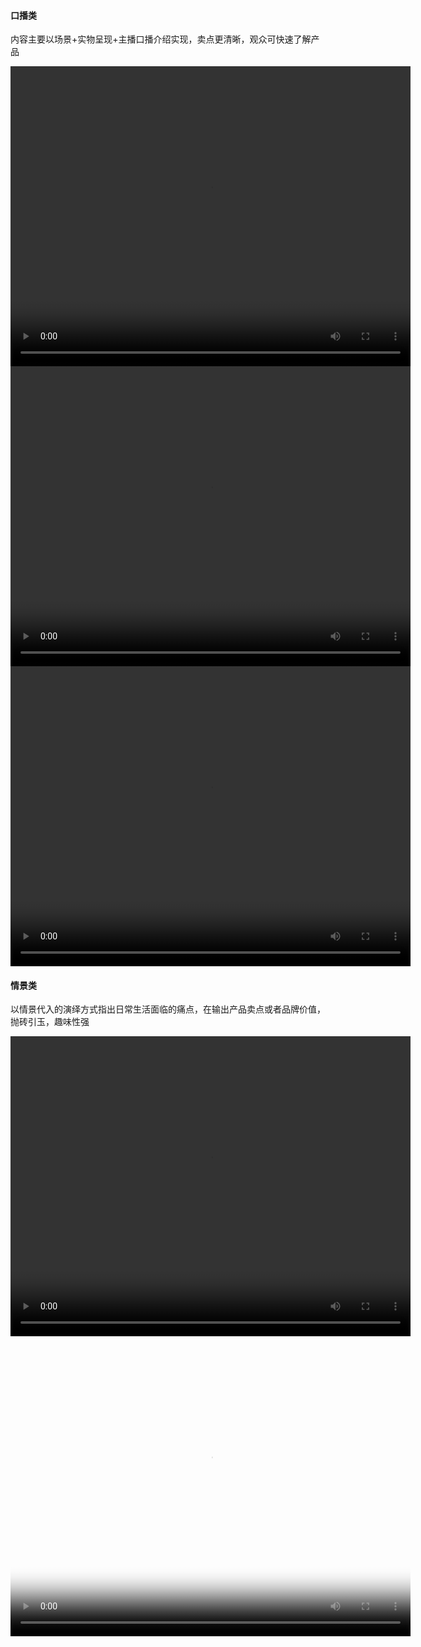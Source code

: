 #### 口播类

内容主要以场景+实物呈现+主播口播介绍实现，卖点更清晰，观众可快速了解产品

  <video src="video/v1.mp4" width="640" height="480" controls></video>
  <video src="video/v2.mp4" width="640" height="480" controls></video>
  <video src="video/v3.mp4" width="640" height="480" controls></video>

#### 情景类

以情景代入的演绎方式指出日常生活面临的痛点，在输出产品卖点或者品牌价值，抛砖引玉，趣味性强

  <video src="video/m1.mp4" width="640" height="480" controls></video>
  <video src="video/m2.mp4" width="640" height="480" controls poster="https://raw.gitmirror.com/lqingjin/zuopinji/main/img/m2.jpg"></video>
